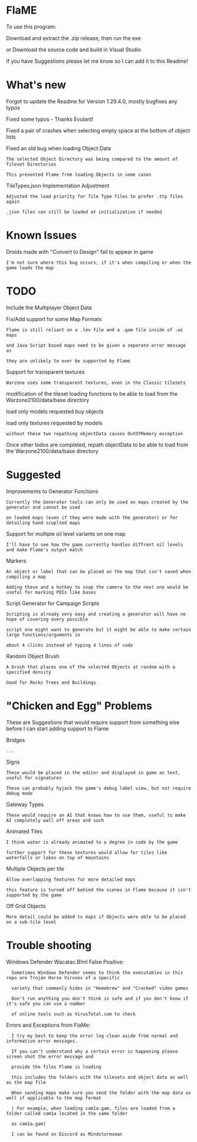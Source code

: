 # FlaME

To use this program:

Download and extract the .zip release, then run the exe

or Download the source code and build in Visual Studio

If you have Suggestions please let me know so I can add it to this Readme!

# What's new

Forgot to update the Readme for Version 1.29.4.0, mostly bugfixes any typos

Fixed some typos - Thanks Evulant!

Fixed a pair of crashes when selecting empty space at the bottom of object lists

Fixed an old bug when loading Object Data

    The selected Object Directory was being compared to the amount of Tileset Directories

    This prevented Flame from loading Objects in some cases

TileTypes.json Implementation Adjustment

    Adjusted the load priority for Tile Type files to prefer .ttp files again

    .json files can still be loaded at initialization if needed

# Known Issues

Droids made with "Convert to Design" fail to appear in game

	I'm not sure where this bug occurs, if it's when compiling or when the game loads the map

# TODO

Include the Multiplayer Object Data

Fix/Add support for some Map Formats

    Flame is still reliant on a .lev file and a .gam file inside of .wz maps

    and Java Script based maps need to be given a seperate error message as
    
    they are unlikely to ever be supported by Flame

Support for transparent textures

    Warzone uses some transparent textures, even in the Classic tilesets

modification of the tileset loading functions to be able to load from the Warzone2100/data/base directory

load only models requested buy objects

load only textures requested by models

	without these two repathing objectData causes OutOfMemory exception

Once other todos are completed, repath objectData to be able to load from the Warzone2100/data/base directory

# Suggested

Improvements to Generator Functions

    Currently the Generator tools can only be used on maps created by the generator and cannot be used

    on loaded maps (even if they were made with the generator) or for detailing hand scuplted maps

Support for multiple oil level variants on one map

    I'll have to see how the game currently handles diffrent oil levels and make Flame's output match

Markers

    An object or label that can be placed on the map that isn't saved when compiling a map

    Adding these and a hotkey to snap the camera to the next one would be useful for marking POIs like bases

Script Generator for Campaign Scripts

    Scripting is already very easy and creating a generator will have no hope of covering every possible

    script one might want to generate but it might be able to make certain large functions/arguments in

    about 4 clicks instead of typing 4 lines of code

Random Object Brush

	A brush that places one of the selected Objects at random with a specified density

 	Good for Rocks Trees and Buildings

# "Chicken and Egg" Problems

These are Suggestions that would require support from something else before I can start adding support to Flame

Bridges

    ...

Signs

    These would be placed in the editor and displayed in game as text, useful for signatures

    These can probably hyjack the game's debug label view, but not require debug mode

Gateway Types

    These would require an AI that knows how to use them, useful to make AI completely wall off areas and such

Animated Tiles

    I think water is already animated to a degree in code by the game
    
    further support for these textures would allow for tiles like waterfalls or lakes on top of mountains

Multiple Objects per tile

    Allow overlapping features for more detailed maps

    this feature is turned off behind the scenes in Flame because it isn't supported by the game

Off Grid Objects
    
    More detail could be added to maps if Objects were able to be placed on a sub-tile level

# Trouble shooting

Windows Defender Wacatac.B!ml False Positive:

      Sometimes Windows Defender seems to think the executables in this repo are Trojan Horse Viruses of a specific
      
      variety that commonly hides in "Homebrew" and "Cracked" video games

      Don't run anything you don't think is safe and if you don't know if it's safe you can use a number
      
      of online tools such as VirusTotal.com to check

Errors and Exceptions from FlaMe:

      I try my best to keep the error log clean aside from normal and informative error messages.

      If you can't understand why a certain error is happening please screen shot the error message and

      provide the files Flame is loading

      this includes the folders with the tilesets and object data as well as the map file

      When sending maps make sure you send the folder with the map data as well if applicable to the map format

      ( For example, when loading cam1a.gam, files are loaded from a folder called cam1a located in the same folder

      as cam1a.gam)

      I can be found on Discord as Mindstormsman
